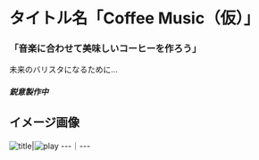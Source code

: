 # タイトル名「Coffee Music（仮）」
### **「音楽に合わせて美味しいコーヒーを作ろう」**
未来のバリスタになるために…  
##### *鋭意製作中*
## イメージ画像
![title](https://github.com/juncocoa0731/Cacaomas_Cafe/blob/master/readme/title.png)|![play](https://github.com/juncocoa0731/Cacaomas_Cafe/blob/master/readme/play.png)
---｜---
